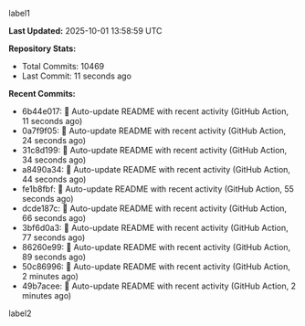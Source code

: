 
label1 
<!-- ACTIVITY_START -->
**Last Updated:** 2025-10-01 13:58:59 UTC

**Repository Stats:**
- Total Commits: 10469
- Last Commit: 11 seconds ago

**Recent Commits:**
- 6b44e017: 🤖 Auto-update README with recent activity (GitHub Action, 11 seconds ago)
- 0a7f9f05: 🤖 Auto-update README with recent activity (GitHub Action, 24 seconds ago)
- 31c8d199: 🤖 Auto-update README with recent activity (GitHub Action, 34 seconds ago)
- a8490a34: 🤖 Auto-update README with recent activity (GitHub Action, 44 seconds ago)
- fe1b8fbf: 🤖 Auto-update README with recent activity (GitHub Action, 55 seconds ago)
- dcde187c: 🤖 Auto-update README with recent activity (GitHub Action, 66 seconds ago)
- 3bf6d0a3: 🤖 Auto-update README with recent activity (GitHub Action, 77 seconds ago)
- 86260e99: 🤖 Auto-update README with recent activity (GitHub Action, 89 seconds ago)
- 50c86996: 🤖 Auto-update README with recent activity (GitHub Action, 2 minutes ago)
- 49b7acee: 🤖 Auto-update README with recent activity (GitHub Action, 2 minutes ago)
<!-- ACTIVITY_END -->

label2
